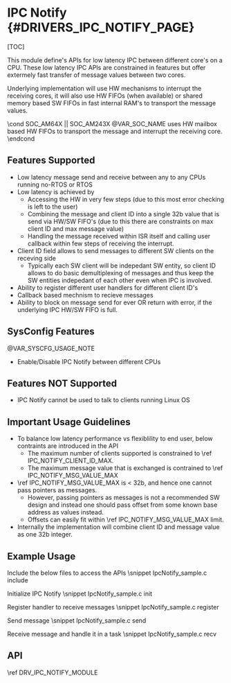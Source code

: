 # IPC Notify {#DRIVERS_IPC_NOTIFY_PAGE}

[TOC]

This module define's APIs for low latency IPC between different core's on a CPU.
These low latency IPC APIs are constrained in features but offer extermely fast
transfer of message values between two cores.

Underlying implementation will use HW mechanisms to interrupt the
receiving cores, it will also use HW FIFOs (when available)
or shared memory based SW FIFOs in fast internal RAM's
to transport the message values.

\cond SOC_AM64X || SOC_AM243X
@VAR_SOC_NAME uses HW mailbox based HW FIFOs to transport the message and interrupt the receiving core.
\endcond

## Features Supported

- Low latency message send and receive between any to any CPUs running no-RTOS or RTOS
- Low latency is achieved by
  - Accessing the HW in very few steps (due to this most error checking is left to the user)
  - Combining the message and client ID into a single 32b value that is send via HW/SW FIFO's
    (due to this there are constraints on max client ID and max message value)
  - Handling the message received within ISR itself and calling user callback within few steps of receiving the interrupt.
- Client ID field allows to send messages to different SW clients on the receving side
  - Typically each SW client will be indepedant SW entity, so client ID allows to do basic
    demultiplexing of messages and thus keep the SW entities indepedant of each other even when IPC is involved.
- Ability to register different user handlers for different client ID's
- Callback based mechnism to recieve messages
- Ability to block on message send for ever OR return with error, if the underlying IPC HW/SW FIFO is full.

## SysConfig Features

@VAR_SYSCFG_USAGE_NOTE

- Enable/Disable IPC Notify between different CPUs

## Features NOT Supported

- IPC Notify cannot be used to talk to clients running Linux OS

## Important Usage Guidelines

- To balance low latency performance vs flexiblility to end user, below contraints are introduced in the API
  - The maximum number of clients supported is constrained to \ref IPC_NOTIFY_CLIENT_ID_MAX.
  - The maximum message value that is exchanged is contrained to \ref IPC_NOTIFY_MSG_VALUE_MAX
- \ref IPC_NOTIFY_MSG_VALUE_MAX is < 32b, and hence one cannot pass pointers as messages.
  - However, passing pointers as messages is not a recommended SW design and instead
    one should pass offset from some known base address as values instead.
  - Offsets can easily fit within \ref IPC_NOTIFY_MSG_VALUE_MAX limit.
- Internally the implementation will combine client ID and message value as one 32b integer.

## Example Usage

Include the below files to access the APIs
\snippet IpcNotify_sample.c include

Initialize IPC Notify
\snippet IpcNotify_sample.c init

Register handler to receive messages
\snippet IpcNotify_sample.c register

Send message
\snippet IpcNotify_sample.c send

Receive message and handle it in a task
\snippet IpcNotify_sample.c recv

## API

\ref DRV_IPC_NOTIFY_MODULE
